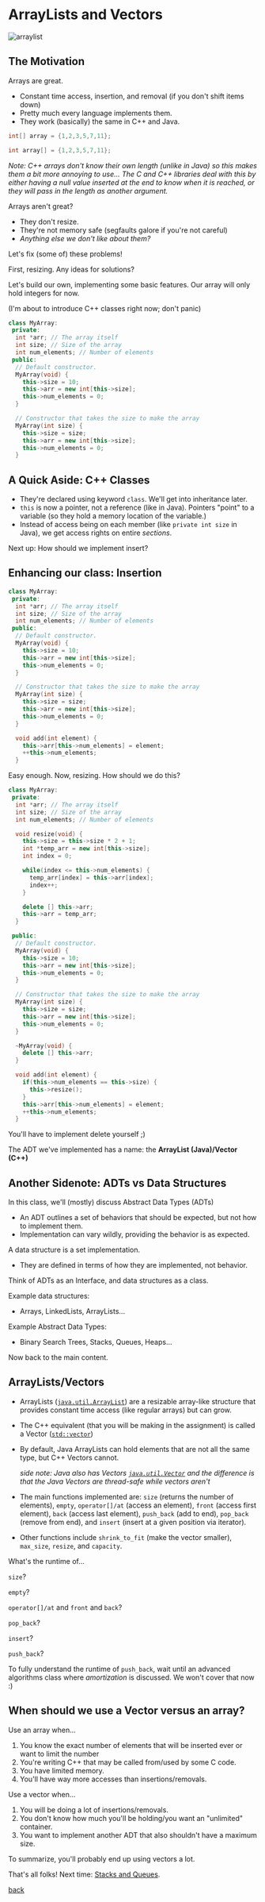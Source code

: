 # ArrayLists and Vectors

![arraylist](../images/arraylist.png)

## The Motivation

Arrays are great.

* Constant time access, insertion, and removal (if you don't shift items down)
* Pretty much every language implements them.
* They work (basically) the same in C++ and Java.

```java
int[] array = {1,2,3,5,7,11};
```

```cpp
int array[] = {1,2,3,5,7,11};
```

*Note: C++ arrays don't know their own length (unlike in Java) so this makes them a bit more annoying to use...*
*The C and C++ libraries deal with this by either having a null value inserted at the end to know when it is reached, or*
*they will pass in the length as another argument.*

Arrays aren't great?

* They don't resize.
* They're not memory safe (segfaults galore if you're not careful)
* *Anything else we don't like about them?*

Let's fix (some of) these problems!

First, resizing. Any ideas for solutions?

Let's build our own, implementing some basic features. Our array will only hold integers for now.

(I'm about to introduce C++ classes right now; don't panic)

```cpp
class MyArray:
 private:
  int *arr; // The array itself
  int size; // Size of the array
  int num_elements; // Number of elements
 public:
  // Default constructor.
  MyArray(void) {
    this->size = 10;
    this->arr = new int[this->size];
    this->num_elements = 0;
  }

  // Constructor that takes the size to make the array
  MyArray(int size) {
    this->size = size;
    this->arr = new int[this->size];
    this->num_elements = 0;
  }
```

## A Quick Aside: C++ Classes

* They're declared using keyword `class`. We'll get into inheritance later.
* `this` is now a pointer, not a reference (like in Java). Pointers "point" to a variable (so they hold a memory location of the variable.)
* Instead of access being on each member (like `private int size` in Java), we get access rights on entire *sections*.

Next up: How should we implement insert?

## Enhancing our class: Insertion

```cpp
class MyArray:
 private:
  int *arr; // The array itself
  int size; // Size of the array
  int num_elements; // Number of elements
 public:
  // Default constructor.
  MyArray(void) {
    this->size = 10;
    this->arr = new int[this->size];
    this->num_elements = 0;
  }

  // Constructor that takes the size to make the array
  MyArray(int size) {
    this->size = size;
    this->arr = new int[this->size];
    this->num_elements = 0;
  }

  void add(int element) {
    this->arr[this->num_elements] = element;
    ++this->num_elements;
  }
```

Easy enough. Now, resizing. How should we do this?

```cpp
class MyArray:
 private:
  int *arr; // The array itself
  int size; // Size of the array
  int num_elements; // Number of elements

  void resize(void) {
    this->size = this->size * 2 + 1;
    int *temp_arr = new int[this->size];
    int index = 0;

    while(index <= this->num_elements) {
      temp_arr[index] = this->arr[index];
      index++;
    }

    delete [] this->arr;
    this->arr = temp_arr;
  }

 public:
  // Default constructor.
  MyArray(void) {
    this->size = 10;
    this->arr = new int[this->size];
    this->num_elements = 0;
  }

  // Constructor that takes the size to make the array
  MyArray(int size) {
    this->size = size;
    this->arr = new int[this->size];
    this->num_elements = 0;
  }

  ~MyArray(void) {
    delete [] this->arr;
  }

  void add(int element) {
    if(this->num_elements == this->size) {
      this->resize();
    }
    this->arr[this->num_elements] = element;
    ++this->num_elements;
  }
```

You'll have to implement delete yourself ;)

The ADT we've implemented has a name: the **ArrayList (Java)/Vector (C++)**

## Another Sidenote: ADTs vs Data Structures

In this class, we'll (mostly) discuss Abstract Data Types (ADTs)
* An ADT outlines a set of behaviors that should be expected, but not how to implement them.
* Implementation can vary wildly, providing the behavior is as expected.

A data structure is a set implementation.
* They are defined in terms of how they are implemented, not behavior.

Think of ADTs as an Interface, and data structures as a class.

Example data structures:
* Arrays, LinkedLists, ArrayLists...

Example Abstract Data Types:
* Binary Search Trees, Stacks, Queues, Heaps...

Now back to the main content.

## ArrayLists/Vectors

* ArrayLists ([`java.util.ArrayList`](https://docs.oracle.com/javase/8/docs/api/java/util/ArrayList.html)) are a resizable array-like structure that provides constant time access (like regular arrays) but can grow.
* The C++ equivalent (that you will be making in the assignment) is called a Vector ([`std::vector`](http://www.cplusplus.com/reference/vector/vector/?kw=vector))
* By default, Java ArrayLists can hold elements that are not all the same type, but C++ Vectors cannot.

  *side note: Java also has Vectors [`java.util.Vector`](https://docs.oracle.com/javase/8/docs/api/java/util/Vector.html) and the difference is that the Java Vectors are thread-safe while vectors aren't*

* The main functions implemented are: `size` (returns the number of elements), `empty`, `operator[]/at` (access an element),
  `front` (access first element), `back` (access last element), `push_back` (add to end), `pop_back` (remove from end), and
  `insert` (insert at a given position via iterator).
* Other functions include `shrink_to_fit` (make the vector smaller), `max_size`, `resize`, and `capacity`.

What's the runtime of...

`size`? <!--- runtime of size is O(1) --->

`empty`? <!--- runtime of empty is O(1) --->

`operator[]/at` and `front` and `back`? <!--- runtime of this is also O(1) --->

`pop_back`? <!--- runtime of this is O(1) --->

`insert`? <!--- Runtime is linear on the number of elements inserted + number of elements after position --->

`push_back`? <!--- This one they won't get; runtime is O(1) amortized time where a reallocation is linear time up to the size --->


To fully understand the runtime of `push_back`, wait until an advanced algorithms class where *amortization* is discussed. We won't
cover that now :)

## When should we use a Vector versus an array?

Use an array when...

1. You know the exact number of elements that will be inserted ever or want to limit the number
2. You're writing C++ that may be called from/used by some C code.
3. You have limited memory.
4. You'll have way more accesses than insertions/removals.

Use a vector when...

1. You will be doing a lot of insertions/removals.
2. You don't know how much you'll be holding/you want an "unlimited" container.
3. You want to implement another ADT that also shouldn't have a maximum size.

To summarize, you'll probably end up using vectors a lot.

That's all folks! Next time: [Stacks and Queues](./stacks_queues.md).

[back](../lectures.md)
